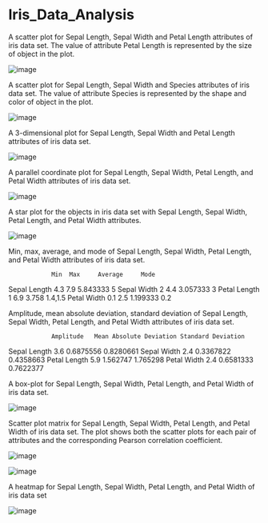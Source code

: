 # Iris_Data_Analysis

A scatter plot for Sepal Length, Sepal Width and Petal Length attributes of iris data set. The value of attribute Petal Length is represented by the size of object in the plot.

![image](https://user-images.githubusercontent.com/91756330/209983903-aee91ad9-b819-4675-bdef-e59431d6221c.png)

A scatter plot for Sepal Length, Sepal Width and Species attributes of iris data set. The value of attribute Species is represented by the shape and color of object in the plot.

![image](https://user-images.githubusercontent.com/91756330/209984003-c4c95e2e-5ec5-4669-8770-e4ce631b32e7.png)

A 3-dimensional plot for Sepal Length, Sepal Width and Petal Length attributes of iris data set.

![image](https://user-images.githubusercontent.com/91756330/209984089-bc576921-5a81-4a14-b45a-0044e2b8d600.png)

A parallel coordinate plot for Sepal Length, Sepal Width, Petal Length, and Petal Width attributes of iris data set.

![image](https://user-images.githubusercontent.com/91756330/209984182-9ee37132-93ff-40bb-bcb3-1e628642cb42.png)

A star plot for the objects in iris data set with Sepal Length, Sepal Width, Petal Length, and Petal Width attributes.

![image](https://user-images.githubusercontent.com/91756330/209984244-372e9d09-8a13-4b72-8fbf-558adab0525d.png)

Min, max, average, and mode of Sepal Length, Sepal Width, Petal Length, and Petal Width attributes of iris data set.

	            Min	 Max	 Average	 Mode
Sepal Length	4.3  7.9	 5.843333	 5
Sepal Width	  2    4.4	 3.057333	 3
Petal Length	1	   6.9	 3.758	   1.4,1.5
Petal Width 	0.1  2.5	 1.199333  0.2

Amplitude, mean absolute deviation, standard deviation of Sepal Length, Sepal Width, Petal Length, and Petal Width attributes of iris data set.

	            Amplitude	Mean Absolute Deviation	Standard Deviation
Sepal Length	3.6	      0.6875556	              0.8280661
Sepal Width	  2.4      	0.3367822             	0.4358663
Petal Length	5.9	      1.562747               	1.765298
Petal Width 	2.4	      0.6581333	              0.7622377

A box-plot for Sepal Length, Sepal Width, Petal Length, and Petal Width of iris data set.

![image](https://user-images.githubusercontent.com/91756330/209984572-258fdd47-02c3-4a22-9523-65712a4f1781.png)

Scatter plot matrix for Sepal Length, Sepal Width, Petal Length, and Petal Width of iris data set. The plot shows both the scatter plots for each pair of attributes and the corresponding Pearson correlation coefficient.

![image](https://user-images.githubusercontent.com/91756330/209984632-6648eaec-a9bb-478d-ae45-223cc14e3a71.png)

![image](https://user-images.githubusercontent.com/91756330/209984661-1130baff-0c46-479e-aaf4-55f7080b3daf.png)

A heatmap for Sepal Length, Sepal Width, Petal Length, and Petal Width of iris data set

![image](https://user-images.githubusercontent.com/91756330/209983702-27631aa9-6be6-4817-b44c-c8a8d90bb1c5.png)
